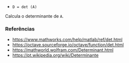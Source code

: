 * `D = det (A)`

Calcula o determinante de `A`.

### Referências

* https://www.mathworks.com/help/matlab/ref/det.html
* https://octave.sourceforge.io/octave/function/det.html
* https://mathworld.wolfram.com/Determinant.html
* https://pt.wikipedia.org/wiki/Determinante
